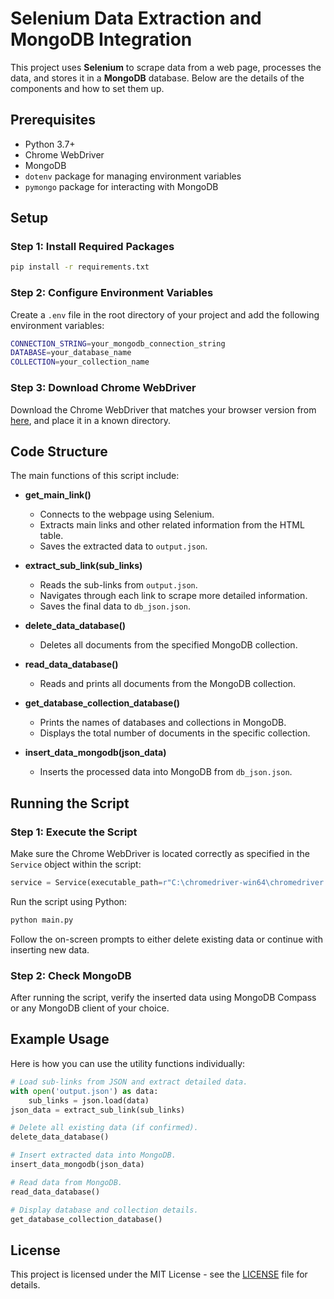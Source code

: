 # Selenium Data Extraction and MongoDB Integration

This project uses **Selenium** to scrape data from a web page, processes the data, and stores it in a **MongoDB** database. Below are the details of the components and how to set them up.

## Prerequisites

- Python 3.7+
- Chrome WebDriver
- MongoDB
- `dotenv` package for managing environment variables
- `pymongo` package for interacting with MongoDB

## Setup

### Step 1: Install Required Packages

```bash
pip install -r requirements.txt
```

### Step 2: Configure Environment Variables

Create a `.env` file in the root directory of your project and add the following environment variables:

```bash
CONNECTION_STRING=your_mongodb_connection_string
DATABASE=your_database_name
COLLECTION=your_collection_name
```

### Step 3: Download Chrome WebDriver

Download the Chrome WebDriver that matches your browser version from [here](https://sites.google.com/a/chromium.org/chromedriver/downloads), and place it in a known directory.

## Code Structure

The main functions of this script include:

- **get_main_link()**
    - Connects to the webpage using Selenium.
    - Extracts main links and other related information from the HTML table.
    - Saves the extracted data to `output.json`.

- **extract_sub_link(sub_links)**
    - Reads the sub-links from `output.json`.
    - Navigates through each link to scrape more detailed information.
    - Saves the final data to `db_json.json`.

- **delete_data_database()**
    - Deletes all documents from the specified MongoDB collection.

- **read_data_database()**
    - Reads and prints all documents from the MongoDB collection.

- **get_database_collection_database()**
    - Prints the names of databases and collections in MongoDB.
    - Displays the total number of documents in the specific collection.

- **insert_data_mongodb(json_data)**
    - Inserts the processed data into MongoDB from `db_json.json`.

## Running the Script

### Step 1: Execute the Script

Make sure the Chrome WebDriver is located correctly as specified in the `Service` object within the script:

```python
service = Service(executable_path=r"C:\chromedriver-win64\chromedriver.exe")
```

Run the script using Python:

```bash
python main.py
```

Follow the on-screen prompts to either delete existing data or continue with inserting new data.

### Step 2: Check MongoDB

After running the script, verify the inserted data using MongoDB Compass or any MongoDB client of your choice.

## Example Usage

Here is how you can use the utility functions individually:

```python
# Load sub-links from JSON and extract detailed data.
with open('output.json') as data:
    sub_links = json.load(data)
json_data = extract_sub_link(sub_links)

# Delete all existing data (if confirmed).
delete_data_database()

# Insert extracted data into MongoDB.
insert_data_mongodb(json_data)

# Read data from MongoDB.
read_data_database()

# Display database and collection details.
get_database_collection_database()
```

## License

This project is licensed under the MIT License - see the [LICENSE](LICENSE) file for details.